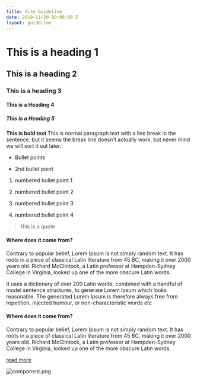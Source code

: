 ```yaml
---
title: Site Guideline
date: 2019-11-20 10:08:00 Z
layout: guideline
---
```


# This is a heading 1

## This is a heading 2

### This is a heading 3

#### This is a Heading 4

##### This is a Heading 5

**This is bold text**
This is normal paragraph text with a
line break in the sentence. but it seems the break line doesn't actually work, but never mind we will sort it out later.
 
* Bullet points

* 2nd bullet point

1. numbered bullet point 1

2. numbered bullet point 2
3. numbered bullet point 3
4. numbered bullet point 4

> this is a quote

#### Where does it come from?

Contrary to popular belief, Lorem Ipsum is not simply random text. It has roots in a piece of classical Latin literature from 45 BC, making it over 2000 years old. Richard McClintock, a Latin professor at Hampden-Sydney College in Virginia, looked up one of the more obscure Latin words.

It uses a dictionary of over 200 Latin words, combined with a handful of model sentence structures, to generate Lorem Ipsum which looks reasonable. The generated Lorem Ipsum is therefore always free from repetition, injected humour, or non-characteristic words etc

#### Where does it come from?

Contrary to popular belief, Lorem Ipsum is not simply random text. It has roots in a piece of classical Latin literature from 45 BC, making it over 2000 years old. Richard McClintock, a Latin professor at Hampden-Sydney College in Virginia, looked up one of the more obscure Latin words.

[read more](#)

![component.png](/uploads/component.png)